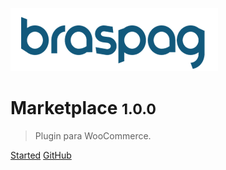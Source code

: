 ![logo](_media/logo.png)

# Marketplace <small>1.0.0</small>

> Plugin para WooCommerce.

[Started](#instala%C3%A7%C3%A3o)
[GitHub](https://github.com/santanamic/wc-braspag/)
